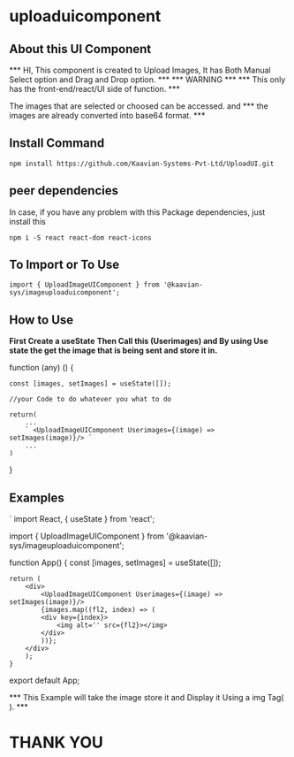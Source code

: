 # uploaduicomponent

## About this UI Component

*** HI, This component is created to Upload Images, It has Both Manual Select option and Drag and Drop option. ***
*** WARNING ***
*** This only has the front-end/react/UI side of function. ***

The images that are selected or choosed can be accessed. and *** the images are already converted into base64 format. ***

## Install Command

` npm install https://github.com/Kaavian-Systems-Pvt-Ltd/UploadUI.git `

## peer dependencies

In case, if you have any problem with this Package dependencies, just install this

` npm i -S react react-dom react-icons `

## To Import or To Use

` import { UploadImageUIComponent } from '@kaavian-sys/imageuploaduicomponent'; `

## How to Use

**First Create a useState**
**Then Call this (Userimages) and By using Use state the get the image that is being sent and store it in.**

function (any) () {

    const [images, setImages] = useState([]);

    //your Code to do whatever you what to do

    return(
        ...
        ` <UploadImageUIComponent Userimages={(image) => setImages(image)}/> `
        ...
    )
}

## Examples 

` import React, { useState } from 'react';

  import { UploadImageUIComponent } from '@kaavian-sys/imageuploaduicomponent';

  function App() {
    const [images, setImages] = useState([]);
  
  

    return (
        <div>
            <UploadImageUIComponent Userimages={(image) => setImages(image)}/>
            {images.map((fl2, index) => (
            <div key={index}>
                <img alt='' src={fl2}></img>
            </div>
            ))};
        </div>
        );
    }

export default App;

*** This Example will take the image store it and Display it Using a img Tag( <img></img> ). ***



#                                                         THANK YOU




